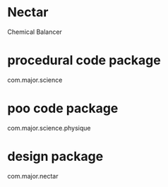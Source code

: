 # Nectar
Chemical Balancer

# procedural code package
com.major.science

# poo code package
com.major.science.physique

# design package
com.major.nectar
